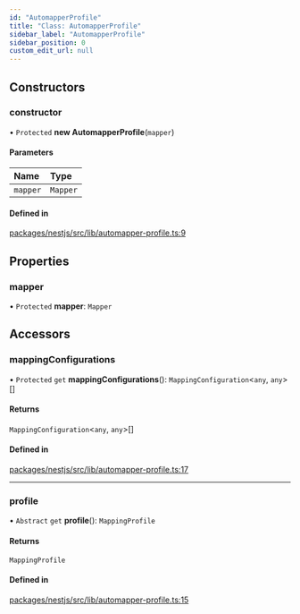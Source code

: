 ```yaml
---
id: "AutomapperProfile"
title: "Class: AutomapperProfile"
sidebar_label: "AutomapperProfile"
sidebar_position: 0
custom_edit_url: null
---
```


## Constructors

### constructor

• `Protected` **new AutomapperProfile**(`mapper`)

#### Parameters

| Name | Type |
| :------ | :------ |
| `mapper` | `Mapper` |

#### Defined in

[packages/nestjs/src/lib/automapper-profile.ts:9](https://github.com/nartc/mapper/blob/33978de9/packages/nestjs/src/lib/automapper-profile.ts#L9)

## Properties

### mapper

• `Protected` **mapper**: `Mapper`

## Accessors

### mappingConfigurations

• `Protected` `get` **mappingConfigurations**(): `MappingConfiguration`<`any`, `any`\>[]

#### Returns

`MappingConfiguration`<`any`, `any`\>[]

#### Defined in

[packages/nestjs/src/lib/automapper-profile.ts:17](https://github.com/nartc/mapper/blob/33978de9/packages/nestjs/src/lib/automapper-profile.ts#L17)

___

### profile

• `Abstract` `get` **profile**(): `MappingProfile`

#### Returns

`MappingProfile`

#### Defined in

[packages/nestjs/src/lib/automapper-profile.ts:15](https://github.com/nartc/mapper/blob/33978de9/packages/nestjs/src/lib/automapper-profile.ts#L15)
